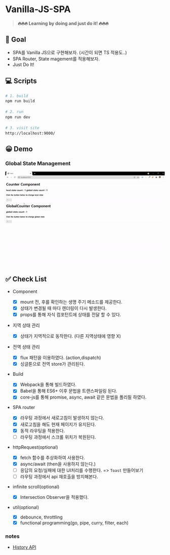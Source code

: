 # Vanilla-JS-SPA

> **🔥🔥🔥 Learning by doing and just do it! 🔥🔥🔥**

## 🎯 Goal

-   SPA를 Vanilla JS으로 구현해보자. (시간이 되면 TS 적용도..)
-   SPA Router, State magement를 적용해보자.
-   Just Do It!

## 💻 Scripts

```bash
# 1. build
npm run build

# 2. run
npm run dev

# 3. visit site
http://localhost:9000/
```

## 😀 Demo

### Global State Management

![global-state-management](./images/global-state.gif)

## ✅ Check List

-   Component

    -   [x] mount 전, 후를 확인하는 생명 주기 메소드를 제공한다.
    -   [x] 상태가 변경될 때 마다 렌더링이 다시 발생한다.
    -   [x] props를 통해 자식 컴포턴트에 상태를 전달 할 수 있다.

-   지역 상태 관리

    -   [x] 상태가 지역적으로 동작한다. (다른 지역상태에 영향 X)

-   전역 상태 관리
    -   [x] flux 패턴을 이용하였다. (action,dispatch)
    -   [x] 싱글톤으로 전역 store가 관리된다.
-   Build
    -   [x] Webpack을 통해 빌드하였다.
    -   [x] Babel을 통해 ES6+ 이후 문법을 트랜스파일링 된다.
    -   [x] core-js를 통해 promise, async, await 같은 문법을 폴리필 하였다.
-   SPA router
    -   [x] 라우팅 과정에서 새로고침이 발생하지 않는다.
    -   [x] 새로고침을 해도 현재 페이지가 유지된다.
    -   [x] 동적 라우팅을 적용한다.
    -   [ ] 라우팅 과정에서 스크롤 위치가 복원된다.
-   httpRequest(optional)
    -   [x] fetch 함수를 추상화하여 사용한다.
    -   [x] async/await (then을 사용하지 않는다.)
    -   [ ] 응답의 요청/실패에 대한 UI처리를 수행한다. => `Toast` 만들어보기
    -   [ ] 라우팅 과정에서 api 재호출을 방지해본다.
-   infinite scroll(optional)
    -   [x] Intersection Observer을 적용했다.
-   util(optional)
    -   [x] debounce, throttling
    -   [x] functional programming(go, pipe, curry, filter, each)

### notes

-   [History API](./docs/notes/historyAPI.md)
